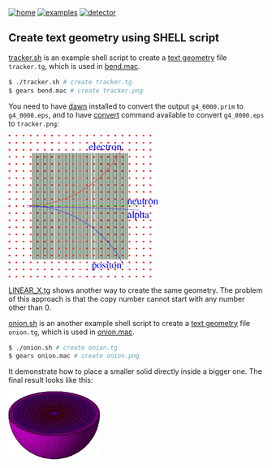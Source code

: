 [![home](https://img.shields.io/badge/gears-home-blue?style=flat)](../../..)
[![examples](https://img.shields.io/badge/gears-examples-green?style=flat)](../..)
[![detector](https://img.shields.io/badge/examples-detector-orange?style=flat)](..)

## Create text geometry using SHELL script

[tracker.sh][] is an example shell script to create a [text geometry][tg] file `tracker.tg`, which is used in [bend.mac][].

```sh
$ ./tracker.sh # create tracker.tg
$ gears bend.mac # create tracker.png
```

You need to have [dawn][] installed to convert the output `g4_0000.prim` to `g4_0000.eps`, and to have [convert][] command available to convert `g4_0000.eps` to `tracker.png`:

![tracker.png](tracker.png)

[LINEAR_X.tg][] shows another way to create the same geometry. The problem of this approach is that the copy number cannot start with any number other than 0.

[onion.sh][] is an another example shell script to create a [text geometry][tg] file `onion.tg`, which is used in [onion.mac][].

```sh
$ ./onion.sh # create onion.tg
$ gears onion.mac # create onion.png
```

It demonstrate how to place a smaller solid directly inside a bigger one. The final result looks like this:

![onion.png](onion.png)

[tracker.sh]:{{site.file}}/examples/detector/scripts/tracker.sh
[bend.mac]:{{site.file}}/examples/detector/scripts/bend.mac
[tg]: {{site.g4doc}}/Detector/Geometry/geomASCII.html
[dawn]:https://geant4.kek.jp/~tanaka/DAWN/About_DAWN.html
[LINEAR_X.tg]:{{site.file}}/examples/detector/scripts/LINEAR_X.tg
[convert]:https://imagemagick.org/script/convert.php
[onion.sh]:{{site.file}}/example/detector/scripts/onion.sh
[onion.mac]:{{site.file}}/example/detector/scripts/onion.mac
